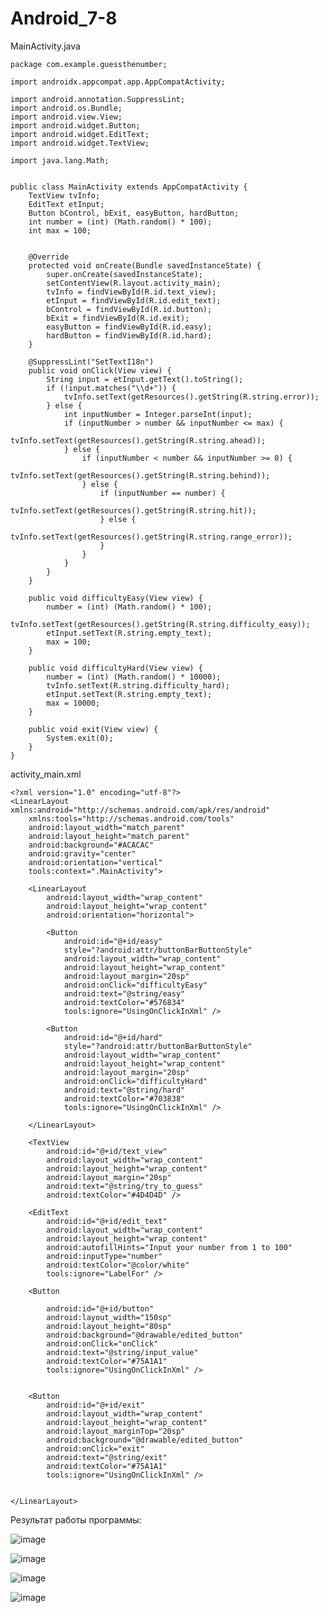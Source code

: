 # Android_7-8

MainActivity.java

    package com.example.guessthenumber;

    import androidx.appcompat.app.AppCompatActivity;

    import android.annotation.SuppressLint;
    import android.os.Bundle;
    import android.view.View;
    import android.widget.Button;
    import android.widget.EditText;
    import android.widget.TextView;

    import java.lang.Math;


    public class MainActivity extends AppCompatActivity {
        TextView tvInfo;
        EditText etInput;
        Button bControl, bExit, easyButton, hardButton;
        int number = (int) (Math.random() * 100);
        int max = 100;


        @Override
        protected void onCreate(Bundle savedInstanceState) {
            super.onCreate(savedInstanceState);
            setContentView(R.layout.activity_main);
            tvInfo = findViewById(R.id.text_view);
            etInput = findViewById(R.id.edit_text);
            bControl = findViewById(R.id.button);
            bExit = findViewById(R.id.exit);
            easyButton = findViewById(R.id.easy);
            hardButton = findViewById(R.id.hard);
        }

        @SuppressLint("SetTextI18n")
        public void onClick(View view) {
            String input = etInput.getText().toString();
            if (!input.matches("\\d+")) {
                tvInfo.setText(getResources().getString(R.string.error));
            } else {
                int inputNumber = Integer.parseInt(input);
                if (inputNumber > number && inputNumber <= max) {
                    tvInfo.setText(getResources().getString(R.string.ahead));
                } else {
                    if (inputNumber < number && inputNumber >= 0) {
                        tvInfo.setText(getResources().getString(R.string.behind));
                    } else {
                        if (inputNumber == number) {
                            tvInfo.setText(getResources().getString(R.string.hit));
                        } else {
                            tvInfo.setText(getResources().getString(R.string.range_error));
                        }
                    }
                }
            }
        }

        public void difficultyEasy(View view) {
            number = (int) (Math.random() * 100);
            tvInfo.setText(getResources().getString(R.string.difficulty_easy));
            etInput.setText(R.string.empty_text);
            max = 100;
        }

        public void difficultyHard(View view) {
            number = (int) (Math.random() * 10000);
            tvInfo.setText(R.string.difficulty_hard);
            etInput.setText(R.string.empty_text);
            max = 10000;
        }

        public void exit(View view) {
            System.exit(0);
        }
    }
 

activity_main.xml

    <?xml version="1.0" encoding="utf-8"?>
    <LinearLayout xmlns:android="http://schemas.android.com/apk/res/android"
        xmlns:tools="http://schemas.android.com/tools"
        android:layout_width="match_parent"
        android:layout_height="match_parent"
        android:background="#ACACAC"
        android:gravity="center"
        android:orientation="vertical"
        tools:context=".MainActivity">

        <LinearLayout
            android:layout_width="wrap_content"
            android:layout_height="wrap_content"
            android:orientation="horizontal">

            <Button
                android:id="@+id/easy"
                style="?android:attr/buttonBarButtonStyle"
                android:layout_width="wrap_content"
                android:layout_height="wrap_content"
                android:layout_margin="20sp"
                android:onClick="difficultyEasy"
                android:text="@string/easy"
                android:textColor="#576834"
                tools:ignore="UsingOnClickInXml" />

            <Button
                android:id="@+id/hard"
                style="?android:attr/buttonBarButtonStyle"
                android:layout_width="wrap_content"
                android:layout_height="wrap_content"
                android:layout_margin="20sp"
                android:onClick="difficultyHard"
                android:text="@string/hard"
                android:textColor="#703838"
                tools:ignore="UsingOnClickInXml" />

        </LinearLayout>

        <TextView
            android:id="@+id/text_view"
            android:layout_width="wrap_content"
            android:layout_height="wrap_content"
            android:layout_margin="20sp"
            android:text="@string/try_to_guess"
            android:textColor="#4D4D4D" />

        <EditText
            android:id="@+id/edit_text"
            android:layout_width="wrap_content"
            android:layout_height="wrap_content"
            android:autofillHints="Input your number from 1 to 100"
            android:inputType="number"
            android:textColor="@color/white"
            tools:ignore="LabelFor" />

        <Button

            android:id="@+id/button"
            android:layout_width="150sp"
            android:layout_height="80sp"
            android:background="@drawable/edited_button"
            android:onClick="onClick"
            android:text="@string/input_value"
            android:textColor="#75A1A1"
            tools:ignore="UsingOnClickInXml" />


        <Button
            android:id="@+id/exit"
            android:layout_width="wrap_content"
            android:layout_height="wrap_content"
            android:layout_marginTop="20sp"
            android:background="@drawable/edited_button"
            android:onClick="exit"
            android:text="@string/exit"
            android:textColor="#75A1A1"
            tools:ignore="UsingOnClickInXml" />


    </LinearLayout>

Результат работы программы:

![image](https://user-images.githubusercontent.com/76133815/141492401-6c4b48d4-06c8-4e1d-923a-d814a446a6fe.png)

![image](https://user-images.githubusercontent.com/76133815/141492421-21204929-5f60-48be-a265-bee2e52c93df.png)

![image](https://user-images.githubusercontent.com/76133815/141492453-ba13ae3b-d3c9-46a8-b951-61065c76b865.png)

![image](https://user-images.githubusercontent.com/76133815/141492473-cec95145-9943-403c-98ba-1469fb1a575a.png)

 
 

 
 
 
 
